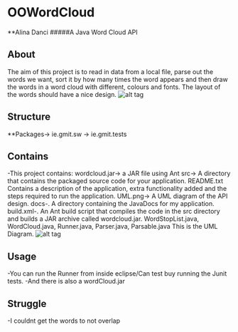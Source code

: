 # OOWordCloud
**Alina Danci 
#####A Java Word Cloud API

## About 
The aim of this project is to read in data from a local file,
parse out the words we want, sort it by how many times the word appears 
and then draw the words in a word cloud with different,
colours and fonts. The layout of the words should have a nice design.
![alt tag](http://i.imgur.com/aUQFnbi.png)


## Structure
**Packages-> ie.gmit.sw -> ie.gmit.tests

## Contains
-This project contains:
wordcloud.jar-> a JAR file using Ant 
src-> A directory that contains the packaged source code for your
application.
README.txt Contains a description of the application, extra functionality added
and the steps required to run the application.
UML.png-> A UML diagram of the API design. 
docs-. A directory containing the JavaDocs for my application.
build.xml-. An Ant build script that compiles the code in the src directory and
builds a JAR archive called wordcloud.jar. 
WordStopList.java, WordCloud.java, Runner.java, Parser.java, Parsable.java 
This is the UML Diagram.
![alt tag](http://i.imgur.com/Tzi6uYb.png)

## Usage
-You can run the Runner from inside eclipse/Can test buy running the Junit tests.
-And there is also a wordCloud.jar 

## Struggle
-I couldnt get the words to not overlap

